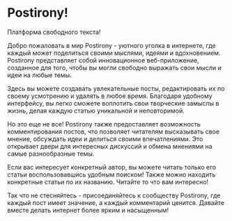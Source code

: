 # Postirony!
Платформа свободного текста!

Добро пожаловать в мир Postirony - уютного уголка в интернете, где каждый может поделиться своими мыслями, идеями и вдохновением. Postirony представляет собой инновационное веб-приложение, созданное для того, чтобы вы могли свободно выражать свои мысли и идеи на любые темы.

Здесь вы можете создавать увлекательные посты, редактировать их по своему усмотрению и удалять в любое время. Благодаря удобному интерфейсу, вы легко сможете воплотить свои творческие замыслы в жизнь, делая каждую статью уникальной и неповторимой.

Но это еще не все! Postirony также предоставляет возможность комментирования постов, что позволяет читателям высказывать свое мнение, обсуждать идеи и делиться своими впечатлениями. Это открывает двери для интересных дискуссий и обмена мнениями на самые разнообразные темы.

Если вас интересует конкретный автор, вы можете читать только его статьи воспользовавшись удобным поиском! Также можно находить конкретные статьи по их названию.
Читайте то что вам интересно!

Так что не стесняйтесь - присоединяйтесь к сообществу Postirony, где каждый пост имеет значение, а каждый комментарий ценится. Давайте вместе делать интернет более ярким и насыщенным!
